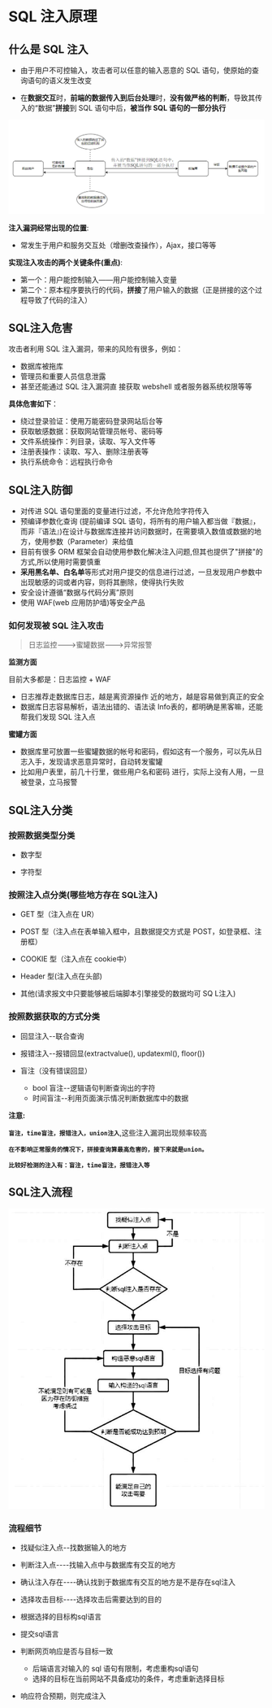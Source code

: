 # SQL 注入原理

## 什么是 SQL 注入

+ 由于用户不可控输入，攻击者可以任意的输入恶意的 SQL 语句，使原始的查询语句的语义发生改变

+ 在**数据交互**时，**前端的数据传入到后台处理**时，**没有做严格的判断**，导致其传入的“数据”**拼接**到 SQL 语句中后，**被当作 SQL 语句的一部分执行**

![sql](images/sql1.png)

**注入漏洞经常出现的位置**:

- 常发生于用户和服务交互处（增删改查操作），Ajax，接口等等

**实现注入攻击的两个关键条件(重点)**:

- 第一个：用户能控制输入——用户能控制输入变量
- 第二个：原本程序要执行的代码，**拼接**了用户输入的数据（正是拼接的这个过程导致了代码的注入）

## SQL注入危害

攻击者利用 SQL 注入漏洞，带来的风险有很多，例如：

+ 数据库被拖库
+ 管理员和重要人员信息泄露
+ 甚至还能通过 SQL 注入漏洞直 接获取 webshell 或者服务器系统权限等等

**具体危害如下**：

+ 绕过登录验证：使用万能密码登录网站后台等
+ 获取敏感数据：获取网站管理员帐号、密码等
+ 文件系统操作：列目录，读取、写入文件等
+ 注册表操作：读取、写入、删除注册表等
+ 执行系统命令：远程执行命令

## SQL注入防御

- 对传进 SQL 语句里面的变量进行过滤，不允许危险字符传入
- 预编译参数化查询 (提前编译 SQL 语句，将所有的用户输入都当做『数据』，而非『语法』)在设计与数据库连接并访问数据时，在需要填入数值或数据的地方，使用参数（Parameter）来给值
- 目前有很多 ORM 框架会自动使用参数化解决注入问题,但其也提供了"拼接"的方式,所以使用时需要慎重
- **采用黑名单、白名单**等形式对用户提交的信息进行过滤，一旦发现用户参数中出现敏感的词或者内容，则将其删除，使得执行失败
- 安全设计遵循“数据与代码分离”原则
- 使用 WAF(web 应用防护墙)等安全产品

### 如何发现被 SQL 注入攻击

>日志监控--->蜜罐数据--->异常报警

**监测方面**

目前大多都是：日志监控 + WAF

+ 日志推荐走数据库日志，越是离资源操作 近的地方，越是容易做到真正的安全
+ 数据库日志容易解析，语法出错的、语法读 Info表的，都明确是黑客嘛，还能帮我们发现 SQL 注入点

**蜜罐方面**

+ 数据库里可放置一些蜜罐数据的帐号和密码，假如这有一个服务，可以先从日志入手，发现请求恶意异常时，自动转发蜜罐
+ 比如用户表里，前几十行里，做些用户名和密码 进行，实际上没有人用，一旦被登录，立马报警

## SQL注入分类

### 按照数据类型分类

+ 数字型

+ 字符型

### 按照注入点分类(哪些地方存在 SQL注入)

+ GET 型（注入点在 UR）

+ POST 型（注入点在表单输入框中，且数据提交方式是 POST，如登录框、注册框）

+ COOKIE 型（注入点在 cookie中）

+ Header 型(注入点在头部)

+ 其他(请求报文中只要能够被后端脚本引擎接受的数据均可 SQ L注入)

### 按照数据获取的方式分类

+ 回显注入--联合查询

+ 报错注入--报错回显(extractvalue(), updatexml(), floor())

+ 盲注（没有错误回显）
  + bool 盲注--逻辑语句判断查询出的字符
  + 时间盲注--利用页面演示情况判断数据库中的数据

**注意:**

**`盲注，time盲注，报错注入，union注入`**,这些注入漏洞出现频率较高

**`在不影响正常服务的情况下，拼接查询算最高危害的，接下来就是union。`**

**`比较好检测的注入有：盲注，time盲注，报错注入等`**



## SQL注入流程

![sql](images/sql2.png)

### 流程细节

+ 找疑似注入点--找数据输入的地方

+ 判断注入点----找输入点中与数据库有交互的地方

+ 确认注入存在----确认找到于数据库有交互的地方是不是存在sql注入

+ 选择攻击目标----选择攻击后需要达到的目的

+ 根据选择的目标构sql语言

+ 提交sql语言

+ 判断网页响应是否与目标一致
  + 后端语言对输入的 sql 语句有限制，考虑重构sql语句
  + 选择的目标在当前网站不具备成功的条件，考虑重新选择目标

+ 响应符合预期，则完成注入